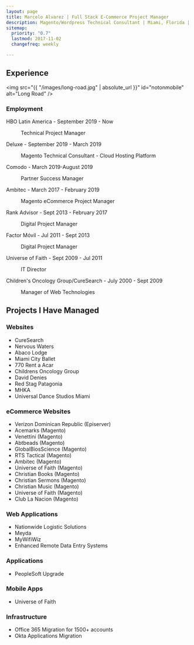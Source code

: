 ```yaml
---
layout: page
title: Marcelo Alvarez | Full Stack E-Commerce Project Manager
description: Magento/Wordpress Technical Consultant | Miami, Florida | 305.815.5372
sitemap:
  priority: "0.7"
  lastmod: 2017-11-02
  changefreq: weekly

---
```

## Experience

<span class="image main"><img src="{{ "/images/long-road.jpg" | absolute_url }}" id="notonmobile" alt="Long Road" /></span>

<h3>Employment</h3>
<!-- Expertise starts-->

<dl> <dt>HBO Latin America - September 2019 - Now</dt> <dd> <p>Technical Project Manager</p> </dd> <dt>Deluxe - September 2019 - March 2019</dt> <dd> <p>Magento Technical Consultant - Cloud Hosting Platform</p> </dd> <dt>Comodo - March 2019-August 2019</dt> <dd> <p>Partner Success Manager</p> </dd> <dt>Ambitec - March 2017 - February 2019</dt> <dd> <p>Magento eCommerce Project Manager</p> </dd> <dt>Rank Advisor - Sept 2013 - February 2017</dt> <dd> <p>Digital Project Manager</p> </dd> <dt>Factor Móvil - Jul 2011 - Sept 2013</dt> <dd> <p>Digital Project Manager</p> </dd> <dt>Universe of Faith - Sept 2009 - Jul 2011</dt> <dd> <p>IT Director</p> </dd> <dt>Children's Oncology Group/CureSearch - July 2000 - Sept 2009</dt> <dd> <p>Manager of Web Technologies</p> </dd> </dl>

## Projects I Have Managed

### Websites

* CureSearch
* Nervous Waters
* Abaco Lodge
* Miami City Ballet
* 770 Rent a Acar
* Childrens Oncology Group
* David Denies
* Red Stag Patagonia
* MHKA
* Universal Dance Studios Miami

### eCommerce Websites

* Verizon Dominican Republic (Episerver)
* Acemarks (Magento)
* Venettini (Magento)
* Abtbeads (Magento)
* GlobalBiosScience (Magento)
* RTS Tactical (Magento)
* Ambitec (Magento)
* Universe of Faith (Magento)
* Christian Books (Magento)
* Christian Sermons (Magento)
* Christian Music (Magento)
* Universe of Faith (Magento)
* Club La Nacion (Magento)

### Web Applications

* Nationwide Logistic Solutions
* Meyda
* MyWifiWiz
* Enhanced Remote Data Entry Systems

### Applications

* PeopleSoft Upgrade

### Mobile Apps

* Universe of Faith

### Infrastructure

* Office 365 Migration for 1500+ accounts
* Okta Applications Migration